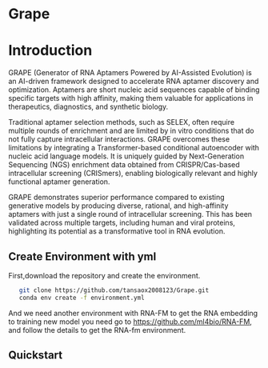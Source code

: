 # Grape

# Introduction
GRAPE (Generator of RNA Aptamers Powered by AI-Assisted Evolution) is an AI-driven framework designed to accelerate RNA aptamer discovery and optimization. Aptamers are short nucleic acid sequences capable of binding specific targets with high affinity, making them valuable for applications in therapeutics, diagnostics, and synthetic biology.

Traditional aptamer selection methods, such as SELEX, often require multiple rounds of enrichment and are limited by in vitro conditions that do not fully capture intracellular interactions. GRAPE overcomes these limitations by integrating a Transformer-based conditional autoencoder with nucleic acid language models. It is uniquely guided by Next-Generation Sequencing (NGS) enrichment data obtained from CRISPR/Cas-based intracellular screening (CRISmers), enabling biologically relevant and highly functional aptamer generation.

GRAPE demonstrates superior performance compared to existing generative models by producing diverse, rational, and high-affinity aptamers with just a single round of intracellular screening. This has been validated across multiple targets, including human and viral proteins, highlighting its potential as a transformative tool in RNA evolution.

## Create Environment with yml
First,download the repository and create the environment.
```bash
   git clone https://github.com/tansaox2008123/Grape.git
   conda env create -f environment.yml
```
And we need another environment with RNA-FM to get the RNA embedding to training new model you need go to 
https://github.com/ml4bio/RNA-FM, and follow the details to get the RNA-fm environment.

## Quickstart
